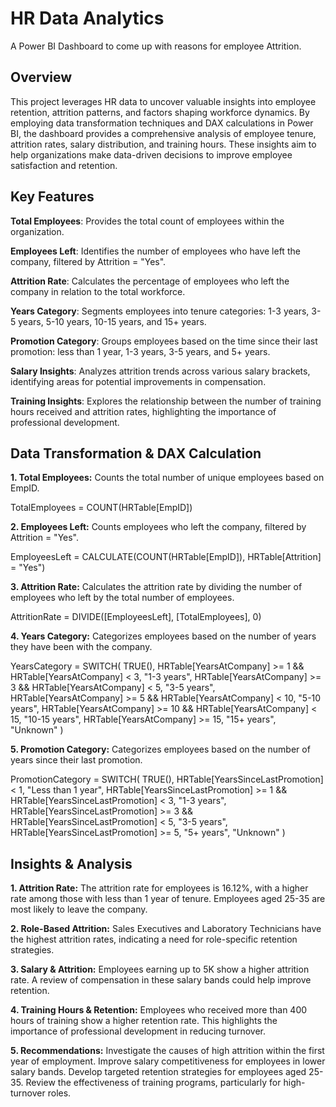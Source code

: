 # HR Data Analytics

A Power BI Dashboard to come up with reasons for employee Attrition. 

## Overview
This project leverages HR data to uncover valuable insights into employee retention, attrition patterns, and factors shaping workforce dynamics. By employing data transformation techniques and DAX calculations in Power BI, the dashboard provides a comprehensive analysis of employee tenure, attrition rates, salary distribution, and training hours. These insights aim to help organizations make data-driven decisions to improve employee satisfaction and retention.

## Key Features

**Total Employees**: Provides the total count of employees within the organization.

**Employees Left**: Identifies the number of employees who have left the company, filtered by Attrition = "Yes".

**Attrition Rate**: Calculates the percentage of employees who left the company in relation to the total workforce.

**Years Category**: Segments employees into tenure categories: 1-3 years, 3-5 years, 5-10 years, 10-15 years, and 15+ years.

**Promotion Category**: Groups employees based on the time since their last promotion: less than 1 year, 1-3 years, 3-5 years, and 5+ years.

**Salary Insights**: Analyzes attrition trends across various salary brackets, identifying areas for potential improvements in compensation.

**Training Insights**: Explores the relationship between the number of training hours received and attrition rates, highlighting the importance of professional development.

## Data Transformation & DAX Calculation

**1. Total Employees:**
Counts the total number of unique employees based on EmpID.

TotalEmployees = COUNT(HRTable[EmpID])

**2. Employees Left:**
Counts employees who left the company, filtered by Attrition = "Yes".

EmployeesLeft = CALCULATE(COUNT(HRTable[EmpID]), HRTable[Attrition] = "Yes")

**3. Attrition Rate:**
Calculates the attrition rate by dividing the number of employees who left by the total number of employees.

AttritionRate = DIVIDE([EmployeesLeft], [TotalEmployees], 0)

**4. Years Category:**
Categorizes employees based on the number of years they have been with the company.

YearsCategory = SWITCH(
    TRUE(),
    HRTable[YearsAtCompany] >= 1 && HRTable[YearsAtCompany] < 3, "1-3 years",
    HRTable[YearsAtCompany] >= 3 && HRTable[YearsAtCompany] < 5, "3-5 years",
    HRTable[YearsAtCompany] >= 5 && HRTable[YearsAtCompany] < 10, "5-10 years",
    HRTable[YearsAtCompany] >= 10 && HRTable[YearsAtCompany] < 15, "10-15 years",
    HRTable[YearsAtCompany] >= 15, "15+ years",
    "Unknown"
)

**5. Promotion Category:**
Categorizes employees based on the number of years since their last promotion.

PromotionCategory = SWITCH(
    TRUE(),
    HRTable[YearsSinceLastPromotion] < 1, "Less than 1 year",
    HRTable[YearsSinceLastPromotion] >= 1 && HRTable[YearsSinceLastPromotion] < 3, "1-3 years",
    HRTable[YearsSinceLastPromotion] >= 3 && HRTable[YearsSinceLastPromotion] < 5, "3-5 years",
    HRTable[YearsSinceLastPromotion] >= 5, "5+ years",
    "Unknown"
)

## Insights & Analysis

**1. Attrition Rate:**
The attrition rate for employees is 16.12%, with a higher rate among those with less than 1 year of tenure. Employees aged 25-35 are most likely to leave the company.

**2. Role-Based Attrition:**
Sales Executives and Laboratory Technicians have the highest attrition rates, indicating a need for role-specific retention strategies.

**3. Salary & Attrition:**
Employees earning up to 5K show a higher attrition rate. A review of compensation in these salary bands could help improve retention.

**4. Training Hours & Retention:**
Employees who received more than 400 hours of training show a higher retention rate. This highlights the importance of professional development in reducing turnover.

**5. Recommendations:**
Investigate the causes of high attrition within the first year of employment.
Improve salary competitiveness for employees in lower salary bands.
Develop targeted retention strategies for employees aged 25-35.
Review the effectiveness of training programs, particularly for high-turnover roles.
